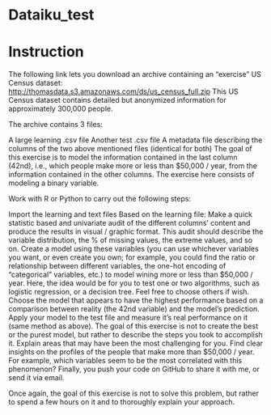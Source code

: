 # Dataiku_test

# Instruction
The following link lets you download an archive containing an “exercise” US Census dataset: http://thomasdata.s3.amazonaws.com/ds/us_census_full.zip This US Census dataset contains detailed but anonymized information for approximately 300,000 people.

The archive contains 3 files:

A large learning .csv file
Another test .csv file
A metadata file describing the columns of the two above mentioned files (identical for both)
The goal of this exercise is to model the information contained in the last column (42nd), i.e., which people make more or less than $50,000 / year, from the information contained in the other columns. The exercise here consists of modeling a binary variable.

Work with R or Python to carry out the following steps:

Import the learning and text files
Based on the learning file:
Make a quick statistic based and univariate audit of the different columns’ content and produce the results in visual / graphic format. This audit should describe the variable distribution, the % of missing values, the extreme values, and so on.
Create a model using these variables (you can use whichever variables you want, or even create you own; for example, you could find the ratio or relationship between different variables, the one-hot encoding of “categorical” variables, etc.) to model wining more or less than $50,000 / year. Here, the idea would be for you to test one or two algorithms, such as logistic regression, or a decision tree. Feel free to choose others if wish.
Choose the model that appears to have the highest performance based on a comparison between reality (the 42nd variable) and the model’s prediction.
Apply your model to the test file and measure it’s real performance on it (same method as above).
The goal of this exercise is not to create the best or the purest model, but rather to describe the steps you took to accomplish it. Explain areas that may have been the most challenging for you. Find clear insights on the profiles of the people that make more than $50,000 / year. For example, which variables seem to be the most correlated with this phenomenon? Finally, you push your code on GitHub to share it with me, or send it via email.

Once again, the goal of this exercise is not to solve this problem, but rather to spend a few hours on it and to thoroughly explain your approach.
